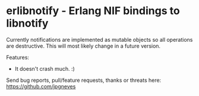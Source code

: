 erlibnotify - Erlang NIF bindings to libnotify
===========

Currently notifications are implemented as mutable objects so all operations are destructive.
This will most likely change in a future version.

Features:

- It doesn't crash much. :)

Send bug reports, pull/feature requests, thanks or threats here: https://github.com/jpgneves